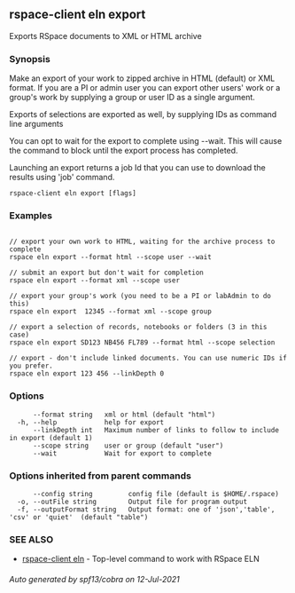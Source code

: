 ## rspace-client eln export

Exports RSpace documents to XML or HTML archive

### Synopsis


Make an export of your work to zipped archive in  HTML (default) or XML format. If you are a PI or admin
user you can export other users' work or a group's work by supplying a group or user ID as a 
single argument.

Exports of selections are exported as well, by supplying IDs as command line arguments

You can opt to wait for the export to complete using --wait. This will cause the command to 
block until the export process has completed.

Launching an export returns a job Id that you can use to download the results using 'job' command.


```
rspace-client eln export [flags]
```

### Examples

```

// export your own work to HTML, waiting for the archive process to complete
rspace eln export --format html --scope user --wait

// submit an export but don't wait for completion
rspace eln export --format xml --scope user

// export your group's work (you need to be a PI or labAdmin to do this)
rspace eln export  12345 --format xml --scope group

// export a selection of records, notebooks or folders (3 in this case)
rspace eln export SD123 NB456 FL789 --format html --scope selection

// export - don't include linked documents. You can use numeric IDs if you prefer.
rspace eln export 123 456 --linkDepth 0

```

### Options

```
      --format string   xml or html (default "html")
  -h, --help            help for export
      --linkDepth int   Maximum number of links to follow to include in export (default 1)
      --scope string    user or group (default "user")
      --wait            Wait for export to complete
```

### Options inherited from parent commands

```
      --config string         config file (default is $HOME/.rspace)
  -o, --outFile string        Output file for program output
  -f, --outputFormat string   Output format: one of 'json','table', 'csv' or 'quiet'  (default "table")
```

### SEE ALSO

* [rspace-client eln](rspace-client_eln.md)	 - Top-level command to work with RSpace ELN

###### Auto generated by spf13/cobra on 12-Jul-2021
